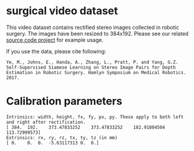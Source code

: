 # surgical video dataset
This video dataset contains rectified stereo images collected in robotic surgery. The images have been resized to 384x192. Please see our related [source code project](https://github.com/magnumye/disp_est_net) for example usage.

If you use the data, please cite following:

```
Ye, M., Johns, E., Handa, A., Zhang, L., Pratt, P. and Yang, G.Z. 
Self-Supervised Siamese Learning on Stereo Image Pairs for Depth 
Estimation in Robotic Surgery. Hamlyn Symposium on Medical Robotics. 2017.
```



# Calibration parameters
```
Intrinsics: width, height, fx, fy, px, py. These apply to both left and right after rectification.
[ 384.	192.	373.47833252	373.47833252	182.91804504	113.72999573]
Extrinsics: rx, ry, rz, tx, ty, tz (in mm)
[ 0.	0.	0.	-5.63117313	0.	0.]
```
